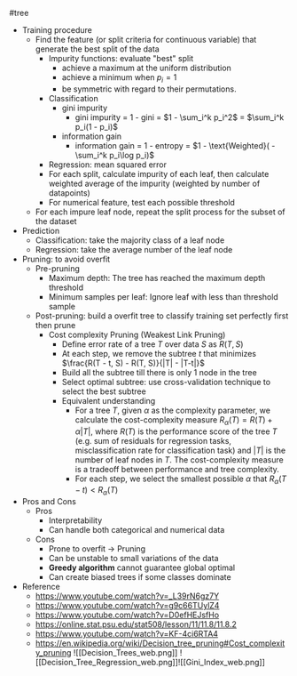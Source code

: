 #tree 
- Training procedure
	- Find the feature (or split criteria for continuous variable) that generate the best split of the data
		- Impurity functions: evaluate "best" split
			- achieve a maximum at the uniform distribution
			- achieve a minimum when $p_i=1$
			- be symmetric with regard to their permutations.
		- Classification
			- gini impurity
				- gini impurity = 1 - gini = $1 - \sum_i^k p_i^2$ = $\sum_i^k p_i(1 - p_i)$
			- information gain
				- information gain = 1 - entropy = $1 - \text{Weighted}( -\sum_i^k p_i\log p_i)$
		- Regression: mean squared error
		- For each split, calculate impurity of each leaf, then calculate weighted average of the impurity (weighted by number of datapoints)
		- For numerical feature, test each possible threshold
	- For each impure leaf node, repeat the split process for the subset of the dataset
- Prediction
	- Classification: take the majority class of a leaf node
	- Regression: take the average number of the leaf node
- Pruning: to avoid overfit
	- Pre-pruning
		- Maximum depth: The tree has reached the maximum depth threshold
		- Minimum samples per leaf: Ignore leaf with less than threshold sample
	- Post-pruning: build a overfit tree to classify training set perfectly first then prune
		- Cost complexity Pruning (Weakest Link Pruning)
			- Define error rate of a tree $T$ over data $S$ as $R(T, S)$
			- At each step, we remove the subtree $t$ that minimizes $\frac{R(T - t, S) - R(T, S)}{|T| - |T-t|}$
			- Build all the subtree till there is only 1 node in the tree
			- Select optimal subtree: use cross-validation technique to select the best subtree
			- Equivalent understanding
				-  For a tree $T$, given $\alpha$ as the complexity parameter, we calculate the cost-complexity measure $R_\alpha(T) = R(T) + \alpha |T|$, where $R(T)$ is the performance score of the tree $T$ (e.g. sum of residuals for regression tasks, misclassification rate for classification task) and $|T|$ is the number of leaf nodes in $T$. The cost-complexity measure is a tradeoff between performance and tree complexity.
				- For each step, we select the smallest possible $\alpha$ that $R_\alpha(T-t) < R_\alpha(T)$
- Pros and Cons
	- Pros
		- Interpretability
		- Can handle both categorical and numerical data
	- Cons
		- Prone to overfit -> Pruning
		- Can be unstable to small variations of the data
		- **Greedy algorithm** cannot guarantee global optimal
		- Can create biased trees if some classes dominate
- Reference
	- https://www.youtube.com/watch?v=_L39rN6gz7Y
	- https://www.youtube.com/watch?v=g9c66TUylZ4
	- https://www.youtube.com/watch?v=D0efHEJsfHo
	- https://online.stat.psu.edu/stat508/lesson/11/11.8/11.8.2
	- https://www.youtube.com/watch?v=KF-4ci6RTA4
	- https://en.wikipedia.org/wiki/Decision_tree_pruning#Cost_complexity_pruning
![[Decision_Trees_web.png]]
![[Decision_Tree_Regression_web.png]]![[Gini_Index_web.png]]